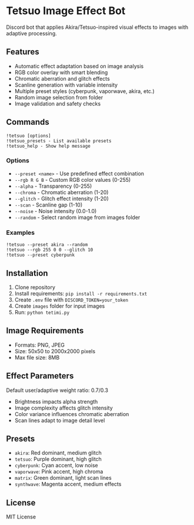 # Tetsuo Image Effect Bot

Discord bot that applies Akira/Tetsuo-inspired visual effects to images with adaptive processing.

## Features

- Automatic effect adaptation based on image analysis
- RGB color overlay with smart blending
- Chromatic aberration and glitch effects
- Scanline generation with variable intensity
- Multiple preset styles (cyberpunk, vaporwave, akira, etc.)
- Random image selection from folder
- Image validation and safety checks

## Commands

```
!tetsuo [options]
!tetsuo_presets - List available presets
!tetsuo_help - Show help message
```

### Options

- `--preset <name>` - Use predefined effect combination
- `--rgb R G B` - Custom RGB color values (0-255)
- `--alpha` - Transparency (0-255)
- `--chroma` - Chromatic aberration (1-20)
- `--glitch` - Glitch effect intensity (1-20)
- `--scan` - Scanline gap (1-10)
- `--noise` - Noise intensity (0.0-1.0)
- `--random` - Select random image from images folder

### Examples

```
!tetsuo --preset akira --random
!tetsuo --rgb 255 0 0 --glitch 10
!tetsuo --preset cyberpunk
```

## Installation

1. Clone repository
2. Install requirements: `pip install -r requirements.txt`
3. Create `.env` file with `DISCORD_TOKEN=your_token`
4. Create `images` folder for input images
5. Run: `python tetimi.py`

## Image Requirements

- Formats: PNG, JPEG
- Size: 50x50 to 2000x2000 pixels
- Max file size: 8MB

## Effect Parameters

Default user/adaptive weight ratio: 0.7/0.3
- Brightness impacts alpha strength
- Image complexity affects glitch intensity
- Color variance influences chromatic aberration
- Scan lines adapt to image detail level

## Presets

- `akira`: Red dominant, medium glitch
- `tetsuo`: Purple dominant, high glitch
- `cyberpunk`: Cyan accent, low noise
- `vaporwave`: Pink accent, high chroma
- `matrix`: Green dominant, light scan lines
- `synthwave`: Magenta accent, medium effects

## License

MIT License
